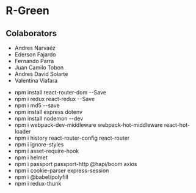 # R-Green

## Colaborators

- Andres Narvaéz
- Ederson Fajardo
- Fernando Parra
- Juan Camilo Tobon
- Andres David Solarte
- Valentina Viafara

* npm install react-router-dom --Save
* npm i redux react-redux --Save
* npm i md5 --save
* npm install express dotenv
* npm install nodemon --dev
* npm i webpack-dev-middleware webpack-hot-middleware react-hot-loader
* npm i history react-router-config react-router
* npm i ignore-styles
* npm i asset-require-hook
* npm i helmet
* npm i passport passport-http @hapi/boom axios
* npm i cookie-parser express-session
* npm i @babel/polyfill
* npm i redux-thunk
